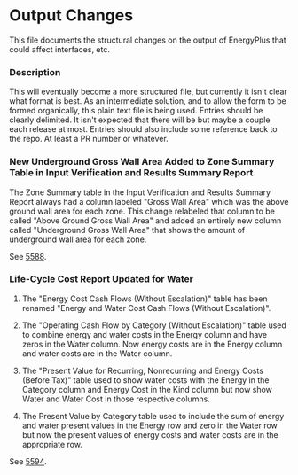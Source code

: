 Output Changes
==============

This file documents the structural changes on the output of EnergyPlus that could affect interfaces, etc.

### Description

This will eventually become a more structured file, but currently it isn't clear what format is best. As an intermediate solution, and to allow the form to be formed organically, this plain text file is being used. Entries should be clearly delimited.  It isn't expected that there will be but maybe a couple each release at most. Entries should also include some reference back to the repo.  At least a PR number or whatever.


### New Underground Gross Wall Area Added to Zone Summary Table in Input Verification and Results Summary Report

The Zone Summary table in the Input Verification and Results Summary Report always had a column labeled "Gross Wall Area" which was the above ground wall area for each zone. This change relabeled that column to be called "Above Ground Gross Wall Area" and added an entirely new column called "Underground Gross Wall Area" that shows the amount of underground wall area for each zone.

See [5588](https://github.com/NREL/EnergyPlus/pull/5588 "5588"). 


### Life-Cycle Cost Report Updated for Water

1. The "Energy Cost Cash Flows (Without Escalation)" table has been renamed "Energy and Water Cost Cash Flows (Without Escalation)". 

2. The "Operating Cash Flow by Category (Without Escalation)" table used to combine energy and water costs in the Energy column and have zeros in the Water column. Now energy costs are in the Energy column and water costs are in the Water column. 

3. The "Present Value for Recurring, Nonrecurring and Energy Costs (Before Tax)" table used to show water costs with the Energy in the Category column and Energy Cost in the Kind column but now show Water and Water Cost in those respective columns. 

4. The Present Value by Category table used to include the sum of energy and water present values in the Energy row and zero in the Water row but now the present values of energy costs and water costs are in the appropriate row. 

See [5594](https://github.com/NREL/EnergyPlus/pull/5594 "5594"). 


